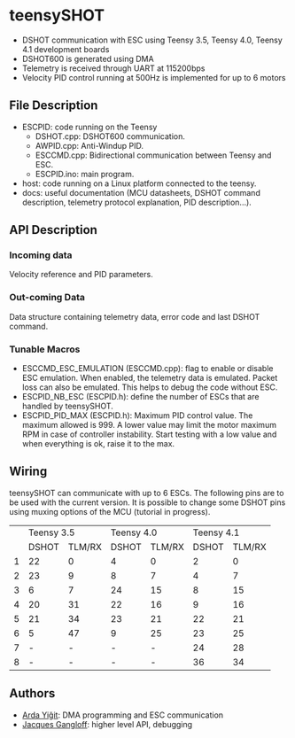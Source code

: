 # teensySHOT
- DSHOT communication with ESC using Teensy 3.5, Teensy 4.0, Teensy 4.1 development boards
- DSHOT600 is generated using DMA
- Telemetry is received through UART at 115200bps
- Velocity PID control running at 500Hz is implemented for up to 6 motors

## File Description
- ESCPID: code running on the Teensy
	- DSHOT.cpp: DSHOT600 communication.
	- AWPID.cpp: Anti-Windup PID.
	- ESCCMD.cpp: Bidirectional communication between Teensy and ESC.
	- ESCPID.ino: main program.
- host: code running on a Linux platform connected to the teensy. 
- docs: useful documentation (MCU datasheets, DSHOT command description, telemetry protocol explanation, PID description...). 

## API Description

### Incoming data
Velocity reference and PID parameters.
### Out-coming Data
Data structure containing telemetry data, error code and last DSHOT command.
### Tunable Macros
- ESCCMD_ESC_EMULATION (ESCCMD.cpp): flag to enable or disable ESC emulation. When enabled, the telemetry data is emulated. Packet loss can also be emulated. This helps to debug the code without ESC.
- ESCPID_NB_ESC (ESCPID.h): define the number of ESCs that are handled by teensySHOT.
- ESCPID_PID_MAX (ESCPID.h): Maximum PID control value. The maximum allowed is 999. A lower value may limit the motor maximum RPM in case of controller instability. Start testing with a low value and when everything is ok, raise it to the max. 

## Wiring
teensySHOT can communicate with up to 6 ESCs. The following pins are to be used with the current version. It is possible to change some DSHOT pins using muxing options of the MCU (tutorial in progress). 
<table>
  <tr> <td>   </td> <td colspan="2">  Teensy 3.5 </td> <td colspan="2">  Teensy 4.0 </td> <td colspan="2">  Teensy 4.1 </td> </tr>
  <tr> <td>   </td> <td> DSHOT </td> <td> TLM/RX </td> <td> DSHOT </td> <td> TLM/RX </td> <td> DSHOT </td> <td> TLM/RX </td> </tr>
  <tr> <td> 1 </td> <td>   22  </td> <td>    0   </td> <td>   4   </td> <td>    0   </td> <td>   2   </td> <td>    0   </td> </tr>
  <tr> <td> 2 </td> <td>   23  </td> <td>    9   </td> <td>   8   </td> <td>    7   </td> <td>   4   </td> <td>    7   </td> </tr>
  <tr> <td> 3 </td> <td>    6  </td> <td>    7   </td> <td>  24   </td> <td>   15   </td> <td>   8   </td> <td>   15   </td> </tr>
  <tr> <td> 4 </td> <td>   20  </td> <td>   31   </td> <td>  22   </td> <td>   16   </td> <td>   9   </td> <td>   16   </td> </tr>
  <tr> <td> 5 </td> <td>   21  </td> <td>   34   </td> <td>  23   </td> <td>   21   </td> <td>  22   </td> <td>   21   </td> </tr>
  <tr> <td> 6 </td> <td>    5  </td> <td>   47   </td> <td>   9   </td> <td>   25   </td> <td>  23   </td> <td>   25   </td> </tr>
  <tr> <td> 7 </td> <td>    -  </td> <td>    -   </td> <td>   -   </td> <td>    -   </td> <td>  24   </td> <td>   28   </td> </tr>
  <tr> <td> 8 </td> <td>    -  </td> <td>    -   </td> <td>   -   </td> <td>    -   </td> <td>  36   </td> <td>   34   </td> </tr>
</table>

## Authors
- [Arda Yiğit](mailto:arda.yigit@unistra.fr): DMA programming and ESC communication
- [Jacques Gangloff](mailto:jacques.gangloff@unistra.fr): higher level API, debugging
